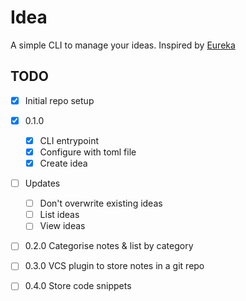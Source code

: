 # Idea
A simple CLI to manage your ideas. Inspired by [Eureka][eureka]

## TODO
 - [x] Initial repo setup
 - [x] 0.1.0
    - [x] CLI entrypoint
    - [x] Configure with toml file
    - [x] Create idea
 - [ ] Updates
    - [ ] Don't overwrite existing ideas
    - [ ] List ideas
    - [ ] View ideas
 - [ ] 0.2.0 Categorise notes & list by category
 - [ ] 0.3.0 VCS plugin to store notes in a git repo
 - [ ] 0.4.0 Store code snippets


[eureka]: https://github.com/simeg/eureka/
